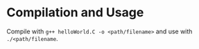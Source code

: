 # Compilation and Usage

Compile with `g++ helloWorld.C -o <path/filename>` and use with `./<path/filename`.
